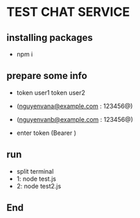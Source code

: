 # TEST CHAT SERVICE

## installing packages

- npm i

## prepare some info

- token user1 token user2
- (nguyenvana@example.com : 123456@)
- (nguyenvanb@example.com : 123456@)

- enter token (Bearer <token>)

## run

- split terminal
- 1: node test.js
- 2: node test2.js

## End

